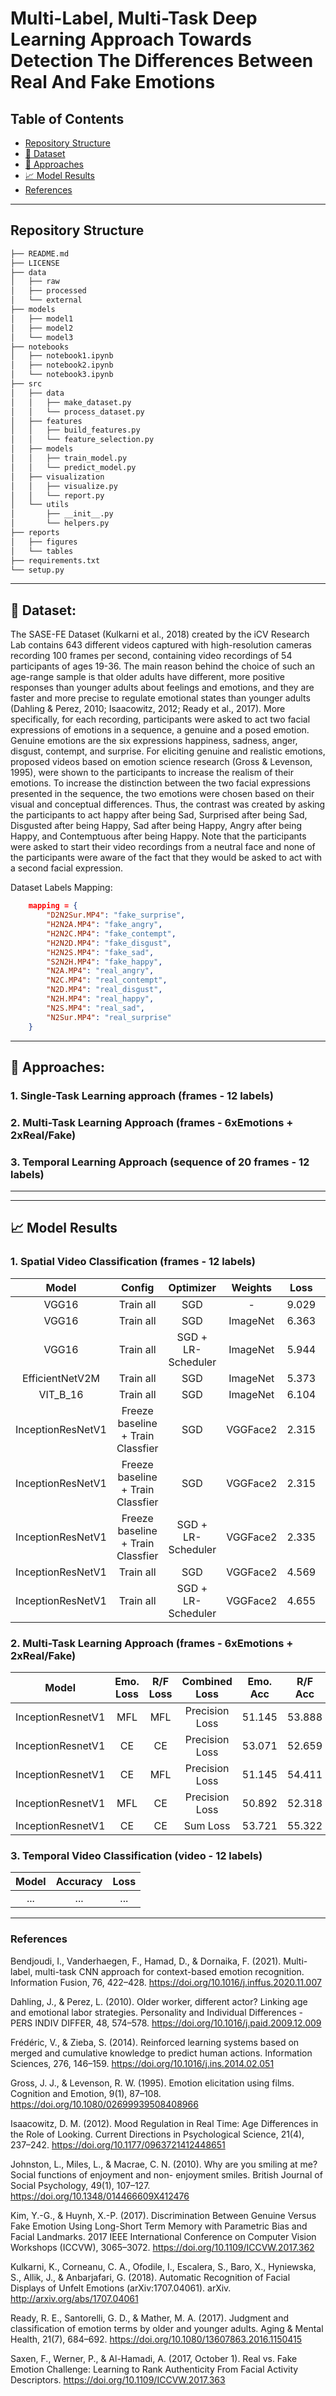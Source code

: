 # Multi-Label, Multi-Task Deep Learning Approach Towards Detection The Differences Between Real And Fake Emotions
## Table of Contents
- [Repository Structure](#repository-structure)
- [💾 Dataset](#dataset)
- [🚀 Approaches](#approaches)
- [📈 Model Results](#model-results)
- [References](#references)


---------------------
## Repository Structure
```bash
├── README.md
├── LICENSE
├── data
│   ├── raw
│   ├── processed
│   └── external
├── models
│   ├── model1
│   ├── model2
│   └── model3
├── notebooks
│   ├── notebook1.ipynb
│   ├── notebook2.ipynb
│   └── notebook3.ipynb
├── src
│   ├── data
│   │   ├── make_dataset.py
│   │   └── process_dataset.py
│   ├── features
│   │   ├── build_features.py
│   │   └── feature_selection.py
│   ├── models
│   │   ├── train_model.py
│   │   └── predict_model.py
│   ├── visualization
│   │   ├── visualize.py
│   │   └── report.py
│   └── utils
│       ├── __init__.py
│       └── helpers.py
├── reports
│   ├── figures
│   └── tables
├── requirements.txt
└── setup.py
```
---------------------
## 💾 Dataset:
The SASE-FE Dataset (Kulkarni et al., 2018) created by the iCV Research Lab contains 643 different videos captured with high-resolution cameras recording 100 frames per second, containing video recordings of 54 participants of ages 19-36. The main reason behind the choice of such an age-range sample is that older adults have different, more positive responses than younger adults about feelings and emotions, and they are faster and more precise to regulate emotional states than younger adults (Dahling & Perez, 2010; Isaacowitz, 2012; Ready et al., 2017). More specifically, for each recording, participants were asked to act two facial expressions of emotions in a sequence, a genuine and a posed emotion. Genuine emotions are the six expressions happiness, sadness, anger, disgust, contempt, and surprise. For eliciting genuine and realistic emotions, proposed videos based on emotion science research (Gross & Levenson, 1995), were shown to the participants to increase the realism of their emotions. To increase the distinction between the two facial expressions presented in the sequence, the two emotions were chosen based on their visual and conceptual differences. Thus, the contrast was created by asking the participants to act happy after being Sad, Surprised after being Sad, Disgusted after being Happy, Sad after being Happy, Angry after being Happy, and Contemptuous after being Happy. Note that the participants were asked to start their video recordings from a neutral face and none of the participants were aware of the fact that they would be asked to act with a second facial expression.

Dataset Labels Mapping:
```JSON
    mapping = {
        "D2N2Sur.MP4": "fake_surprise",
        "H2N2A.MP4": "fake_angry",
        "H2N2C.MP4": "fake_contempt",
        "H2N2D.MP4": "fake_disgust",
        "H2N2S.MP4": "fake_sad",
        "S2N2H.MP4": "fake_happy",
        "N2A.MP4": "real_angry",
        "N2C.MP4": "real_contempt",
        "N2D.MP4": "real_disgust",
        "N2H.MP4": "real_happy",
        "N2S.MP4": "real_sad",
        "N2Sur.MP4": "real_surprise"
    }
```

---------------------
## 🚀 Approaches:
### 1. Single-Task Learning approach (frames - 12 labels)

### 2. Multi-Task Learning Approach (frames - 6xEmotions + 2xReal/Fake)

### 3. Temporal Learning Approach (sequence of 20 frames - 12 labels)

-----------



---------------------
## 📈 Model Results
### 1. Spatial Video Classification (frames - 12 labels)
| Model | Config | Optimizer | Weights | Loss | Accuracy |
| :---: | :---: | :---: | :---: | :---: | :---: |
| VGG16 | Train all | SGD | - | 9.029 | 15.922 |
| VGG16 | Train all | SGD | ImageNet | 6.363 | 20.439 |
| VGG16 | Train all | SGD + LR-Scheduler | ImageNet | 5.944 | 26.010 |
| EfficientNetV2M | Train all | SGD | ImageNet | 5.373 | 26.644 |
|VIT_B_16 | Train all | SGD | ImageNet | 6.104 | 21.810 |
| InceptionResNetV1 | Freeze baseline + Train Classfier | SGD | VGGFace2 | 2.315 | 19.892 |
| InceptionResNetV1 | Freeze baseline + Train Classfier | SGD | VGGFace2 | 2.315 | 19.892 |
| InceptionResNetV1 | Freeze baseline + Train Classfier | SGD + LR-Scheduler | VGGFace2 | 2.335 | 18.497 |
| InceptionResNetV1 | Train all  | SGD | VGGFace2 | 4.569 | 27.817 |
| InceptionResNetV1 | Train all  | SGD + LR-Scheduler | VGGFace2 | 4.655 | **29.062** |



### 2. Multi-Task Learning Approach (frames - 6xEmotions + 2xReal/Fake)
| Model 	| Emo. Loss | R/F Loss | Combined Loss | Emo. Acc | R/F Acc | Overall Acc | Overall Loss |
| :---: |  :---: | :---: | :---: | :---: | :---: | :---: | :---: |
| InceptionResnetV1 	| MFL | MFL | Precision Loss | 51.145 | 53.888  | 52.516  | 1.267  |
| InceptionResnetV1 	| CE | CE | Precision Loss | 53.071  | 52.659  | 52.865  | 1.588  |
| InceptionResnetV1 	| CE | MFL | Precision Loss | 51.145  | 54.411  | 52.778  | 1.778  |
| InceptionResnetV1 	| MFL | CE | Precision Loss | 50.892  | 52.318  | 51.605  | 1.867  |
| InceptionResnetV1 	| CE | CE | Sum Loss | 53.721 | 55.322 | **54.522** | 2.787 |



### 3. Temporal Video Classification (video - 12 labels)
| Model | Accuracy | Loss |
| :---: | :---: | :---: |
| ... | ... | ... |




---------------------
### References
Bendjoudi, I., Vanderhaegen, F., Hamad, D., & Dornaika, F. (2021). Multi-label, multi-task CNN approach for context-based emotion recognition. Information Fusion, 76, 422–428. https://doi.org/10.1016/j.inffus.2020.11.007

Dahling, J., & Perez, L. (2010). Older worker, different actor? Linking age and emotional labor strategies. Personality and Individual Differences - PERS INDIV DIFFER, 48, 574–578. https://doi.org/10.1016/j.paid.2009.12.009

Frédéric, V., & Zieba, S. (2014). Reinforced learning systems based on merged and cumulative knowledge to predict human actions. Information Sciences, 276, 146–159. https://doi.org/10.1016/j.ins.2014.02.051

Gross, J. J., & Levenson, R. W. (1995). Emotion elicitation using films. Cognition and Emotion, 9(1), 87–108. https://doi.org/10.1080/02699939508408966

Isaacowitz, D. M. (2012). Mood Regulation in Real Time: Age Differences in the Role of Looking. Current Directions in Psychological Science, 21(4), 237–242. https://doi.org/10.1177/0963721412448651

Johnston, L., Miles, L., & Macrae, C. N. (2010). Why are you smiling at me? Social functions of enjoyment and non- enjoyment smiles. British Journal of Social Psychology, 49(1), 107–127. https://doi.org/10.1348/014466609X412476

Kim, Y.-G., & Huynh, X.-P. (2017). Discrimination Between Genuine Versus Fake Emotion Using Long-Short Term Memory with Parametric Bias and Facial Landmarks. 2017 IEEE International Conference on Computer Vision Workshops (ICCVW), 3065–3072. https://doi.org/10.1109/ICCVW.2017.362

Kulkarni, K., Corneanu, C. A., Ofodile, I., Escalera, S., Baro, X., Hyniewska, S., Allik, J., & Anbarjafari, G. (2018). Automatic Recognition of Facial Displays of Unfelt Emotions (arXiv:1707.04061). arXiv. http://arxiv.org/abs/1707.04061

Ready, R. E., Santorelli, G. D., & Mather, M. A. (2017). Judgment and classification of emotion terms by older and younger adults. Aging & Mental Health, 21(7), 684–692. https://doi.org/10.1080/13607863.2016.1150415

Saxen, F., Werner, P., & Al-Hamadi, A. (2017, October 1). Real vs. Fake Emotion Challenge: Learning to Rank Authenticity From Facial Activity Descriptors. https://doi.org/10.1109/ICCVW.2017.363
